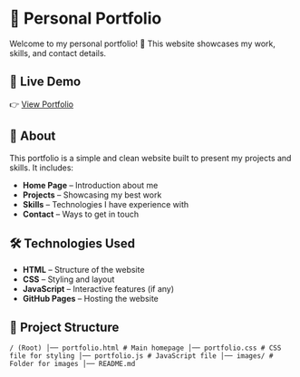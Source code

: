 # 🌟 Personal Portfolio

Welcome to my personal portfolio! 🚀 This website showcases my work, skills, and contact details.  

## 🔗 Live Demo  
👉 [View Portfolio](https://your-github-username.github.io/)  

## 📌 About  
This portfolio is a simple and clean website built to present my projects and skills. It includes:  
- **Home Page** – Introduction about me  
- **Projects** – Showcasing my best work  
- **Skills** – Technologies I have experience with  
- **Contact** – Ways to get in touch  

## 🛠 Technologies Used  
- **HTML** – Structure of the website  
- **CSS** – Styling and layout  
- **JavaScript** – Interactive features (if any)  
- **GitHub Pages** – Hosting the website  

## 📂 Project Structure  
    / (Root) │── portfolio.html # Main homepage │── portfolio.css # CSS file for styling │── portfolio.js # JavaScript file │── images/ # Folder for images │── README.md

